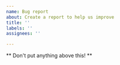 ```yaml
---
name: Bug report
about: Create a report to help us improve
title: ''
labels: ''
assignees: ''

---
```


** Don't put anything above this! **
